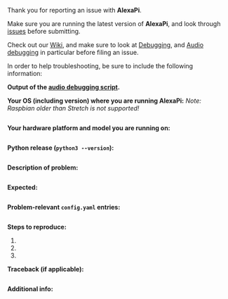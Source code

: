 Thank you for reporting an issue with **AlexaPi**.

Make sure you are running the latest version of **AlexaPi**, and look through [issues](https://github.com/alexa-pi/AlexaPi/issues?utf8=%E2%9C%93&q=is%3Aissue) before submitting.

Check out our [Wiki](https://github.com/alexa-pi/AlexaPi/wiki/), and make sure to look at [Debugging](https://github.com/alexa-pi/AlexaPi/wiki/Debugging/), and [Audio debugging](https://github.com/alexa-pi/AlexaPi/wiki/Audio-setup-&-debugging) in particular before filing an issue.

In order to help troubleshooting, be sure to include the following information:

**Output of the [audio debugging script](https://github.com/alexa-pi/AlexaPi/wiki/Audio-setup-&-debugging#audio-debugging-script).**

**Your OS (including version) where you are running AlexaPi:**
_Note: Raspbian older than Stretch is not supported!_
```
```

**Your hardware platform and model you are running on:**
```

```

**Python release (`python3 --version`):**
```

```

**Description of problem:**
```

```

**Expected:**
```

```

**Problem-relevant `config.yaml` entries:**
```

```

**Steps to reproduce:**

1. 
2. 
3. 

**Traceback (if applicable):**
```

```

**Additional info:**
```

```
